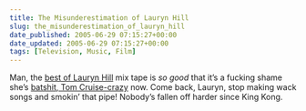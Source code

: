 ```yaml
---
title: The Misunderestimation of Lauryn Hill
slug: the_misunderestimation_of_lauryn_hill
date_published: 2005-06-29 07:15:27+00:00
date_updated: 2005-06-29 07:15:27+00:00
tags: [Television, Music, Film]
---
```

Man, the [best of Lauryn Hill](http://www.jperiod.com/cdpop/laurynhill.html) mix tape is *so good* that it’s a fucking shame she’s [batshit, Tom Cruise-crazy](http://www.hiphoprnbsoul.com/web/index.php?option=content&amp;task=view&amp;id=624) now. Come back, Lauryn, stop making wack songs and smokin’ that pipe! Nobody’s fallen off harder since King Kong.
